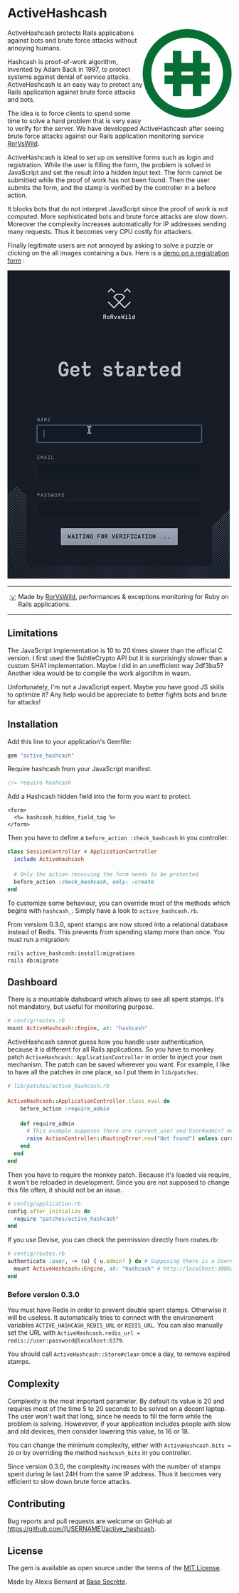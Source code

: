# ActiveHashcash

<img align="right" width="200px" src="logo.png" alt="Active Hashcash logo"/>

ActiveHashcash protects Rails applications against bots and brute force attacks without annoying humans.

Hashcash is proof-of-work algorithm, invented by Adam Back in 1997, to protect systems against denial of service attacks.
ActiveHashcash is an easy way to protect any Rails application against brute force attacks and bots.

The idea is to force clients to spend some time to solve a hard problem that is very easy to verify for the server.
We have developped ActiveHashcash after seeing brute force attacks against our Rails application monitoring service [RorVsWild](https://rorvswild.com).

ActiveHashcash is ideal to set up on sensitive forms such as login and registration.
While the user is filling the form, the problem is solved in JavaScript and set the result into a hidden input text.
The form cannot be submitted while the proof of work has not been found.
Then the user submits the form, and the stamp is verified by the controller in a before action.

It blocks bots that do not interpret JavaScript since the proof of work is not computed.
More sophisticated bots and brute force attacks are slow down.
Moreover the complexity increases automatically for IP addresses sending many requests.
Thus it becomes very CPU costly for attackers.

Finally legitimate users are not annoyed by asking to solve a puzzle or clicking on the all images containing a bus.
Here is a [demo on a registration form](https://www.rorvswild.com/session) :

![Active Hashcash GIF preview](demo.gif)

---

<img align="left" height="24px" src="rorvswild_logo.jpg" alt="RorVsWild logo"/>Made by <a href="https://www.rorvswild.com">RorVsWild</a>, performances & exceptions monitoring for Ruby on Rails applications.

---

## Limitations

The JavaScript implementation is 10 to 20 times slower than the official C version.
I first used the SubtleCrypto API but it is surprisingly slower than a custom SHA1 implementation.
Maybe I did in an unefficient way 2df3ba5?
Another idea would be to compile the work algortihm in wasm.

Unfortunately, I'm not a JavaScript expert.
Maybe you have good JS skills to optimize it?
Any help would be appreciate to better fights bots and brute for attacks!

## Installation

Add this line to your application's Gemfile:

```ruby
gem "active_hashcash"
```

Require hashcash from your JavaScript manifest.

```js
//= require hashcash
```

Add a Hashcash hidden field into the form you want to protect.

```erb
<form>
  <%= hashcash_hidden_field_tag %>
</form>
```

Then you have to define a `before_action :check_hashcash` in you controller.

```ruby
class SessionController < ApplicationController
  include ActiveHashcash

  # Only the action receiving the form needs to be protected
  before_action :check_hashcash, only: :create
end
```

To customize some behaviour, you can override most of the methods which begins with `hashcash_`.
Simply have a look to `active_hashcash.rb`.

From versiom 0.3.0, spent stamps are now stored into a relational database instead of Redis.
This prevents from spending stamp more than once.
You must run a migration:

```
rails active_hashcash:install:migrations
rails db:migrate
```

## Dashboard

There is a mountable dahsboard which allows to see all spent stamps.
It's not mandatory, but useful for monitoring purpose.

```ruby
# config/routes.rb
mount ActiveHashcash::Engine, at: "hashcash"
```

ActiveHashcash cannot guess how you handle user authentication, because it is different for all Rails applications.
So you have to monkey patch `ActiveHashcash::ApplicationController` in order to inject your own mechanism.
The patch can be saved wherever you want.
For example, I like to have all the patches in one place, so I put them in `lib/patches`.

```ruby
# lib/patches/active_hashcash.rb

ActiveHashcash::ApplicationController.class_eval do
    before_action :require_admin

    def require_admin
      # This example supposes there are current_user and User#admin? methods
      raise ActionController::RoutingError.new("Not found") unless current_user.try(:admin?)
    end
  end
end
```

Then you have to require the monkey patch.
Because it's loaded via require, it won't be reloaded in development.
Since you are not supposed to change this file often, it should not be an issue.

```ruby
# config/application.rb
config.after_initialize do
  require "patches/active_hashcash"
end
```

If you use Devise, you can check the permission directly from routes.rb:

```ruby
# config/routes.rb
authenticate :user, -> (u) { u.admin? } do # Supposing there is a User#admin? method
  mount ActiveHashcash::Engine, at: "hashcash" # http://localhost:3000/hashcash
end
```


### Before version 0.3.0

You must have Redis in order to prevent double spent stamps. Otherwise it will be useless.
It automatically tries to connect with the environement variables `ACTIVE_HASHCASH_REDIS_URL` or `REDIS_URL`.
You can also manually set the URL with `ActiveHashcash.redis_url = redis://user:password@localhost:6379`.

You should call `ActiveHashcash::Store#clean` once a day, to remove expired stamps.

## Complexity

Complexity is the most important parameter. By default its value is 20 and requires most of the time 5 to 20 seconds to be solved on a decent laptop.
The user won't wait that long, since he needs to fill the form while the problem is solving.
Howevever, if your application includes people with slow and old devices, then consider lowering this value, to 16 or 18.

You can change the minimum complexity, either with `ActiveHashcash.bits = 20` or by overriding the method `hashcash_bits` in you controller.

Since version 0.3.0, the complexity increases with the number of stamps spent during le last 24H from the same IP address.
Thus it becomes very efficient to slow down brute force attacks.

## Contributing

Bug reports and pull requests are welcome on GitHub at https://github.com/[USERNAME]/active_hashcash.

## License

The gem is available as open source under the terms of the [MIT License](https://opensource.org/licenses/MIT).

Made by Alexis Bernard at [Base Secrète](https://basesecrete.com).
